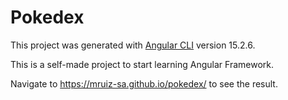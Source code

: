 # Pokedex

This project was generated with [Angular CLI](https://github.com/angular/angular-cli) version 15.2.6.

This is a self-made project to start learning Angular Framework.

Navigate to https://mruiz-sa.github.io/pokedex/ to see the result.
